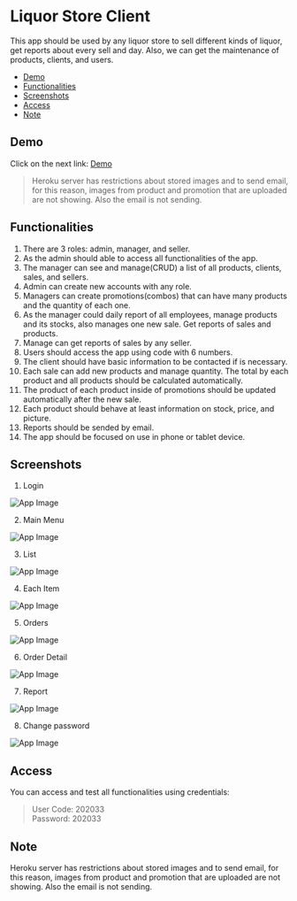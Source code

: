 # Liquor Store Client

This app should be used by any liquor store to sell different kinds of liquor, get reports about every sell and day. Also, we can get the maintenance of products, clients, and users.

- [Demo](#demo)
- [Functionalities](#functionalities)
- [Screenshots](#screenshots)
- [Access](#access)
- [Note](#note)

## Demo

Click on the next link: [Demo](https://fabian-liquor-app.now.sh)
>Heroku server has restrictions about stored images and to send email, for this reason, images from product and promotion that are uploaded are not showing. Also the email is not sending.

## Functionalities

1. There are 3 roles: admin, manager, and seller.
2. As the admin should able to access all functionalities of the app.
3. The manager can see and manage(CRUD) a list of all products, clients, sales, and sellers.
4. Admin can create new accounts with any role.
5. Managers can create promotions(combos) that can have many products and the quantity of each one.
6. As the manager could daily report of all employees, manage products and its stocks, also manages one new sale. Get reports of sales and products.
7. Manage can get reports of sales by any seller.
8. Users should access the app using code with 6 numbers.
9. The client should have basic information to be contacted if is necessary.
10. Each sale can add new products and manage quantity. The total by each product and all products should be calculated automatically.
11. The product of each product inside of promotions should be updated automatically after the new sale.
12. Each product should behave at least information on stock, price, and picture.
13. Reports should be sended by email.
8. The app should be focused on use in phone or tablet device.

## Screenshots

1. Login

![App Image](/src/images/1.png)

2. Main Menu

![App Image](/src/images/2.png)

3. List

![App Image](/src/images/3.png)

4. Each Item

![App Image](/src/images/4.png)

5. Orders

![App Image](/src/images/5.png)

6. Order Detail

![App Image](/src/images/6.png)

7. Report

![App Image](/src/images/7.png)

8. Change password

![App Image](/src/images/8.png)


## Access

You can access and test all functionalities using credentials:
>User Code: 202033  
Password: 202033

## Note

Heroku server has restrictions about stored images and to send email, for this reason, images from product and promotion that are uploaded are not showing. Also the email is not sending.
